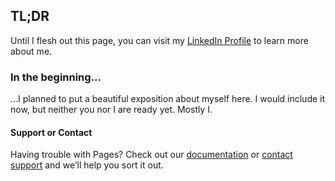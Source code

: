## TL;DR
Until I flesh out this page, you can visit my [LinkedIn Profile](https://www.linkedin.com/in/kassadams/) to learn more about me.

### In the beginning...

...I planned to put a beautiful exposition about myself here.
I would include it now, but neither you nor I are ready yet. Mostly I.

#### Support or Contact

Having trouble with Pages? Check out our [documentation](https://help.github.com/categories/github-pages-basics/) or [contact support](https://github.com/contact) and we’ll help you sort it out.
